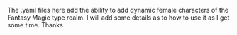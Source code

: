 The .yaml files here add the ability to add dynamic female characters of the Fantasy Magic type realm.
I will add some details as to how to use it as I get some time.
Thanks
